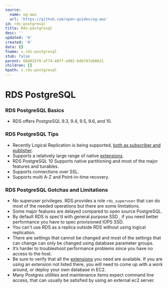 ```yaml
---
source:
  name: og-aws
  url: 'https://github.com/open-guides/og-aws'
id: rds-postgresql
title: Rds-postgresql
desc: ''
updated: '0'
created: '0'
data: {}
fname: s.rds-postgresql
stub: false
parent: 684025f0-af74-48ff-a902-bdb787eb0621
children: []
hpath: s.rds-postgresql
---
```

# RDS PostgreSQL

### RDS PostgreSQL Basics

- RDS offers PostgreSQL 9.3, 9.4, 9.5, 9.6, and 10.

### RDS PostgreSQL Tips

- Recently Logical Replication is being supported, [both as subscriber and publisher](https://docs.aws.amazon.com/AmazonRDS/latest/UserGuide/CHAP_PostgreSQL.html#PostgreSQL.Concepts.General.version104).
- Supports a relatively large range of native [extensions](https://docs.aws.amazon.com/AmazonRDS/latest/UserGuide/CHAP_PostgreSQL.html#PostgreSQL.Concepts.General.FeatureSupport.Extensions).
- RDS PostgreSQL 10 Supports native partitioning and most of the major features and tunables.
- Supports connections over SSL.
- Supports multi A-Z and Point-in-time recovery.

### RDS PostgreSQL Gotchas and Limitations

- No superuser privileges. RDS provides a role `rds_superuser` that can do most of the needed operations but there are some limitations.
- Some major features are delayed compared to open source PostgreSQL.
- By default RDS is spec’d with general purpose SSD , if you need better performance you have to spec provisioned IOPS SSD.
- You can't use RDS as a replica outside RDS without using logical replication.
- There are settings that cannot be changed and most of the settings that can change can only be changed using database parameter groups.
- It’s harder to troubleshoot performance problems since you have no access to the host.
- Be sure to verify that all the [extensions](https://www.postgresql.org/docs/current/static/view-pg-available-extensions.html) you need are available. If you are using an extension not listed there, you will need to come up with a work around, or deploy your own database in EC2.
- Many Postgres utilities and maintenance items expect command line access, that can usually be satisfied by using an external ec2 server.
